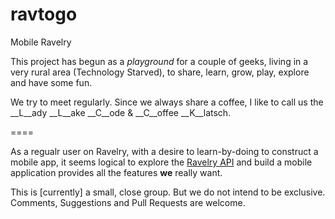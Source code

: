 ravtogo
=======

Mobile Ravelry 

This project has begun as a _playground_ for a couple of geeks, living in a very rural area (Technology Starved), to share, learn, grow, play, explore and have some fun.

We try to meet regularly.  Since we always share a coffee, I like to call us the __L__ady __L__ake __C__ode & __C__offee __K__latsch.

====

As a regualr user on Ravelry, with a desire to learn-by-doing to construct a mobile app, it seems logical to explore the [Ravelry API](http://www.ravelry.com/groups/ravelry-api/pages/API-Documentation) and build a mobile application provides all the features __we__ really want.


This is [currently] a small, close group.  But we do not intend to be exclusive.
Comments, Suggestions and Pull Requests are welcome.
